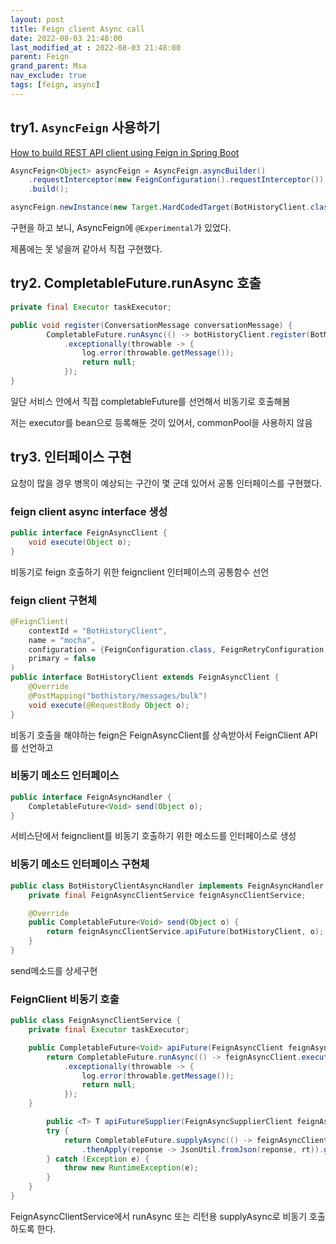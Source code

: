 ```yaml
---
layout: post
title: Feign client Async call
date: 2022-08-03 21:48:00
last_modified_at : 2022-08-03 21:48:00
parent: Feign
grand_parent: Msa
nav_exclude: true
tags: [feign, async]
---
```


## try1. `AsyncFeign` 사용하기

[How to build REST API client using Feign in Spring Boot](https://levelup.gitconnected.com/how-to-build-rest-api-client-using-feign-in-spring-boot-50db38289420)

```java
AsyncFeign<Object> asyncFeign = AsyncFeign.asyncBuilder()
    .requestInterceptor(new FeignConfiguration().requestInterceptor())
    .build();

asyncFeign.newInstance(new Target.HardCodedTarget(BotHistoryClient.class, "mocha", ""));
```

구현을 하고 보니, AsyncFeign에 `@Experimental`가 있었다.  

제품에는 못 넣을꺼 같아서 직접 구현했다.

## try2. CompletableFuture.runAsync 호출

```java
private final Executor taskExecutor;

public void register(ConversationMessage conversationMessage) {
		CompletableFuture.runAsync(() -> botHistoryClient.register(BotMessageBulkCdo.toDomain(conversationMessage)), taskExecutor)
            .exceptionally(throwable -> {
                log.error(throwable.getMessage());
                return null;
            });
}
```

일단 서비스 안에서 직접 completableFuture를 선언해서 비동기로 호출해봄

저는 executor를 bean으로 등록해둔 것이 있어서, commonPool을 사용하지 않음

## try3. 인터페이스 구현

요청이 많을 경우 병목이 예상되는 구간이 몇 군데 있어서 공통 인터페이스를 구현했다.

### feign client async interface 생성

```java
public interface FeignAsyncClient {
    void execute(Object o);
}
```

비동기로 feign 호출하기 위한 feignclient 인터페이스의 공통함수 선언

### feign client 구현체

```java
@FeignClient(
    contextId = "BotHistoryClient",
    name = "mocha",
    configuration = {FeignConfiguration.class, FeignRetryConfiguration.class},
    primary = false
)
public interface BotHistoryClient extends FeignAsyncClient {
    @Override
    @PostMapping("bothistory/messages/bulk")
    void execute(@RequestBody Object o);
}
```

비동기 호출을 해야하는 feign은 FeignAsyncClient를 상속받아서 FeignClient API를 선언하고

### 비동기 메소드 인터페이스

```java
public interface FeignAsyncHandler {
    CompletableFuture<Void> send(Object o);
}
```

서비스단에서 feignclient를 비동기 호출하기 위한 메소드를 인터페이스로 생성

### 비동기 메소드 인터페이스 구현체

```java
public class BotHistoryClientAsyncHandler implements FeignAsyncHandler {
    private final FeignAsyncClientService feignAsyncClientService;

    @Override
    public CompletableFuture<Void> send(Object o) {
        return feignAsyncClientService.apiFuture(botHistoryClient, o);
    }
}
```

send메소드를 상세구현

### FeignClient 비동기 호출

```java
public class FeignAsyncClientService {
    private final Executor taskExecutor;

    public CompletableFuture<Void> apiFuture(FeignAsyncClient feignAsyncClient, Object o) {
        return CompletableFuture.runAsync(() -> feignAsyncClient.execute(o), taskExecutor)
            .exceptionally(throwable -> {
                log.error(throwable.getMessage());
                return null;
            });
    }

		public <T> T apiFutureSupplier(FeignAsyncSupplierClient feignAsyncClient, Object o, Class<T> rt) {
        try {
            return CompletableFuture.supplyAsync(() -> feignAsyncClient.execute(o), taskExecutor)
                .thenApply(reponse -> JsonUtil.fromJson(reponse, rt)).get();
        } catch (Exception e) {
            throw new RuntimeException(e);
        }
    }
}
```

FeignAsyncClientService에서 runAsync 또는 리턴용 supplyAsync로 비동기 호출하도록 한다.